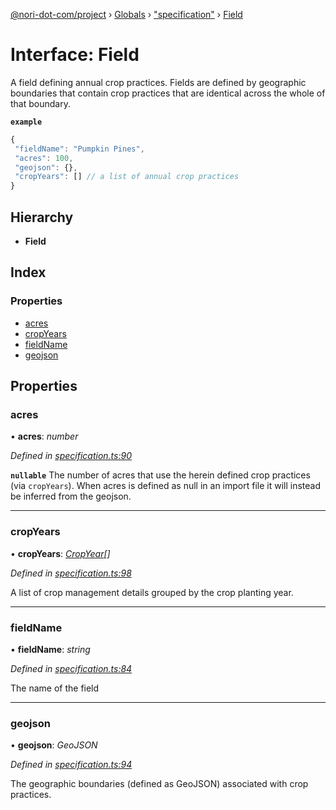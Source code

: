 [@nori-dot-com/project](../README.md) › [Globals](../globals.md) › ["specification"](../modules/_specification_.md) › [Field](_specification_.field.md)

# Interface: Field

A field defining annual crop practices. Fields are defined by geographic boundaries that contain crop practices that are identical across the whole of that boundary.

**`example`** 
```js
{
 "fieldName": "Pumpkin Pines",
 "acres": 100,
 "geojson": {},
 "cropYears": [] // a list of annual crop practices
}
```

## Hierarchy

* **Field**

## Index

### Properties

* [acres](_specification_.field.md#acres)
* [cropYears](_specification_.field.md#cropyears)
* [fieldName](_specification_.field.md#fieldname)
* [geojson](_specification_.field.md#geojson)

## Properties

###  acres

• **acres**: *number*

*Defined in [specification.ts:90](https://github.com/nori-dot-eco/nori-dot-com/blob/feda5f8/packages/project/src/specification.ts#L90)*

**`nullable`** 
The number of acres that use the herein defined crop practices (via `cropYears`).
When acres is defined as null in an import file it will instead be inferred from the geojson.

___

###  cropYears

• **cropYears**: *[CropYear](_specification_.cropyear.md)[]*

*Defined in [specification.ts:98](https://github.com/nori-dot-eco/nori-dot-com/blob/feda5f8/packages/project/src/specification.ts#L98)*

A list of crop management details grouped by the crop planting year.

___

###  fieldName

• **fieldName**: *string*

*Defined in [specification.ts:84](https://github.com/nori-dot-eco/nori-dot-com/blob/feda5f8/packages/project/src/specification.ts#L84)*

The name of the field

___

###  geojson

• **geojson**: *GeoJSON*

*Defined in [specification.ts:94](https://github.com/nori-dot-eco/nori-dot-com/blob/feda5f8/packages/project/src/specification.ts#L94)*

The geographic boundaries (defined as GeoJSON) associated with crop practices.
